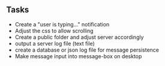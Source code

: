 ## Tasks

- Create a "user is typing..." notification
- Adjust the css to allow scrolling
- Create a public folder and adjust server accordingly
- output a server log file (text file)
- create a database or json log file for message persistence
- Make message input into message-box on desktop
